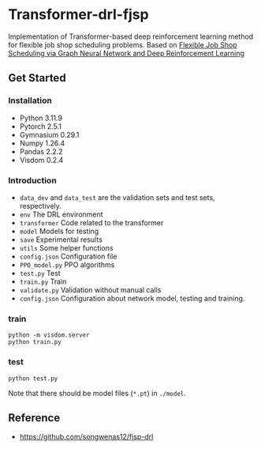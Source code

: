 # Transformer-drl-fjsp
Implementation of Transformer-based deep reinforcement learning method for flexible job shop scheduling problems.
Based on [Flexible Job Shop Scheduling via Graph Neural Network and Deep Reinforcement Learning](https://ieeexplore.ieee.org/document/9826438)

## Get Started

### Installation

* Python 3.11.9
* Pytorch 2.5.1
* Gymnasium 0.29.1
* Numpy 1.26.4
* Pandas 2.2.2
* Visdom 0.2.4

### Introduction

* ```data_dev``` and ```data_test``` are the validation sets and test sets, respectively.
* ```env``` The DRL environment
* ```transformer``` Code related to the transformer
* ```model``` Models for testing
* ```save``` Experimental results
* ```utils``` Some helper functions
* ```config.json``` Configuration file
* ```PPO_model.py``` PPO algorithms
* ```test.py``` Test
* ```train.py``` Train
* ```validate.py``` Validation without manual calls
* ```config.json``` Configuration about network model, testing and training.

### train

```
python -m visdom.server
python train.py
```
### test

```
python test.py
```
Note that there should be model files (```*.pt```) in ```./model```.

## Reference

* https://github.com/songwenas12/fjsp-drl

